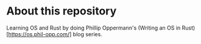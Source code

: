 # About this repository
Learning OS and Rust by doing Phillip Oppermann's (Writing an OS in Rust)[https://os.phil-opp.com/] blog series.


